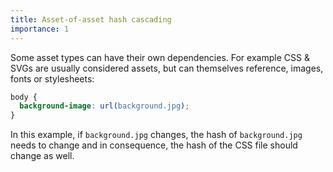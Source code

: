 ```yaml
---
title: Asset-of-asset hash cascading
importance: 1
---
```


Some asset types can have their own dependencies. For example CSS & SVGs are usually considered assets, but can themselves reference, images, fonts or stylesheets:

```css
body {
  background-image: url(background.jpg);
}
```

In this example, if `background.jpg` changes, the hash of `background.jpg` needs to change and in consequence, the hash of the CSS file should change as well.
